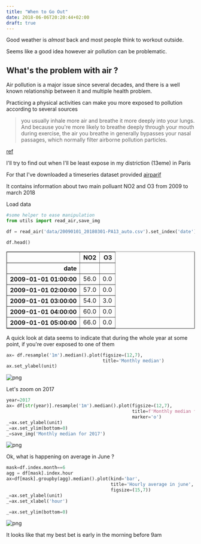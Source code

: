 ```yaml
---
title: "When to Go Out"
date: 2018-06-06T20:20:44+02:00
draft: true
---
```


Good weather is _almost_ back and most people think to workout outside.

Seems like a good idea however air pollution can be problematic.

## What's the problem with air ?

Air pollution is a major issue since several decades, and there is a well known relationship between it and multiple health problem.

Practicing a physical activities can make you more exposed to pollution according to several sources

> you usually inhale more air and breathe it more deeply into your lungs. And because you're more likely to breathe deeply through your mouth during exercise, the air you breathe in generally bypasses your nasal passages, which normally filter airborne pollution particles.

[ref](https://www.mayoclinic.org/healthy-lifestyle/fitness/expert-answers/air-pollution-and-exercise/faq-20058563)

I'll try to find out when I'll be least expose in my distriction (13eme) in Paris

For that I've downloaded a timeseries dataset provided [airparif](www.airparif.assos.fr)

It contains information about two main polluant NO2 and O3 from 2009 to march 2018

Load data

```python
#some helper to ease manipulation
from utils import read_air,save_img
```

```python
df = read_air('data/20090101_20180301-PA13_auto.csv').set_index('date')
```

```python
df.head()
```

<div>
<style scoped>
    .dataframe tbody tr th:only-of-type {
        vertical-align: middle;
    }

    .dataframe tbody tr th {
        vertical-align: top;
    }

    .dataframe thead th {
        text-align: right;
    }

</style>
<table border="1" class="dataframe">
  <thead>
    <tr style="text-align: right;">
      <th></th>
      <th>NO2</th>
      <th>O3</th>
    </tr>
    <tr>
      <th>date</th>
      <th></th>
      <th></th>
    </tr>
  </thead>
  <tbody>
    <tr>
      <th>2009-01-01 01:00:00</th>
      <td>56.0</td>
      <td>0.0</td>
    </tr>
    <tr>
      <th>2009-01-01 02:00:00</th>
      <td>57.0</td>
      <td>0.0</td>
    </tr>
    <tr>
      <th>2009-01-01 03:00:00</th>
      <td>54.0</td>
      <td>3.0</td>
    </tr>
    <tr>
      <th>2009-01-01 04:00:00</th>
      <td>60.0</td>
      <td>0.0</td>
    </tr>
    <tr>
      <th>2009-01-01 05:00:00</th>
      <td>66.0</td>
      <td>0.0</td>
    </tr>
  </tbody>
</table>
</div>

A quick look at data seems to indicate that during the whole year at some point, if you're over exposed to one of them

```python
ax= df.resample('1m').median().plot(figsize=(12,7),
                                    title='Monthly median')
ax.set_ylabel(unit)
```

![png](/img/air_quality/monthly-median.png)

Let's zoom on 2017

```python
year=2017
ax= df[str(year)].resample('1m').median().plot(figsize=(12,7),
                                               title=f'Monthly median for {year}',
                                               marker='o')
_=ax.set_ylabel(unit)
_=ax.set_ylim(bottom=0)
_=save_img('Monthly median for 2017')
```

![png](/img/air_quality/monthly-median-for-2017.png)

Ok, what is happening on average in June ?

```python
mask=df.index.month==6
agg = df[mask].index.hour
ax=df[mask].groupby(agg).median().plot(kind='bar',
                                       title='Hourly average in june',
                                       figsize=(15,7))
_=ax.set_ylabel(unit)
_=ax.set_xlabel('hour')

_=ax.set_ylim(bottom=0)
```

![png](/img/air_quality/hourly-average-in-june.png)

It looks like that my best bet is early in the morning before 9am
